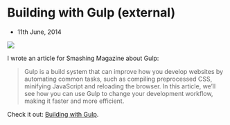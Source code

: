 # Building with Gulp (external)
- 11th June, 2014

<img src="https://i.imgur.com/f9afCn7.png" style="display:block; margin: 0 auto">

I wrote an article for Smashing Magazine about Gulp:

> Gulp is a build system that can improve how you develop websites by automating common tasks, such as compiling preprocessed CSS, minifying JavaScript and reloading the browser. In this article, we’ll see how you can use Gulp to change your development workflow, making it faster and more efficient.

Check it out: [Building with Gulp](http://www.smashingmagazine.com/2014/06/11/building-with-gulp/).